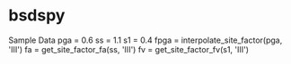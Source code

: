 # bsdspy

Sample Data
pga = 0.6
ss = 1.1
s1 = 0.4
fpga = interpolate_site_factor(pga, 'III')
fa = get_site_factor_fa(ss, 'III')
fv = get_site_factor_fv(s1, 'III')